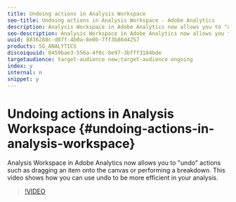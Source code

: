 ```yaml
---
title: Undoing actions in Analysis Workspace
seo-title: Undoing actions in Analysis Workspace - Adobe Analytics
description: Analysis Workspace in Adobe Analytics now allows you to "undo" actions such as dragging an item onto the canvas or performing a breakdown. This video shows how you can use undo to be more efficient in your analysis.
seo-description: Analysis Workspace in Adobe Analytics now allows you to "undo" actions such as dragging an item onto the canvas or performing a breakdown. This video shows how you can use undo to be more efficient in your analysis.
uuid: 8836288c-d07f-4b0a-8e0b-7ff3b86d4257
products: SG_ANALYTICS
discoiquuid: 0459bae3-556a-4f0c-8e97-3bfff3184bde
targetaudience: target-audience new;target-audience ongoing
index: y
internal: n
snippet: y
---
```


# Undoing actions in Analysis Workspace {#undoing-actions-in-analysis-workspace}

Analysis Workspace in Adobe Analytics now allows you to "undo" actions such as dragging an item onto the canvas or performing a breakdown. This video shows how you can use undo to be more efficient in your analysis.

>[!VIDEO](https://video.tv.adobe.com/v/23983/?quality=12)